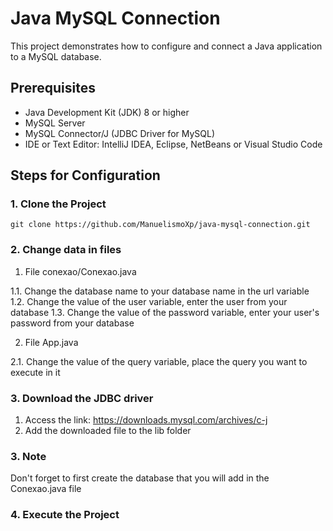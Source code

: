 # Java MySQL Connection

This project demonstrates how to configure and connect a Java application to a MySQL database.

## Prerequisites

- Java Development Kit (JDK) 8 or higher
- MySQL Server
- MySQL Connector/J (JDBC Driver for MySQL)
- IDE or Text Editor: IntelliJ IDEA, Eclipse, NetBeans or Visual Studio Code

## Steps for Configuration

### 1. Clone the Project

``` git clone https://github.com/ManuelismoXp/java-mysql-connection.git ```

### 2. Change data in files

1. File conexao/Conexao.java

1.1. Change the database name to your database name in the url variable
1.2. Change the value of the user variable, enter the user from your database
1.3. Change the value of the password variable, enter your user's password from your database

2. File App.java

2.1. Change the value of the query variable, place the query you want to execute in it

### 3. Download the JDBC driver

1. Access the link: https://downloads.mysql.com/archives/c-j
2. Add the downloaded file to the lib folder

### 3. Note

Don't forget to first create the database that you will add in the Conexao.java file

### 4. Execute the Project